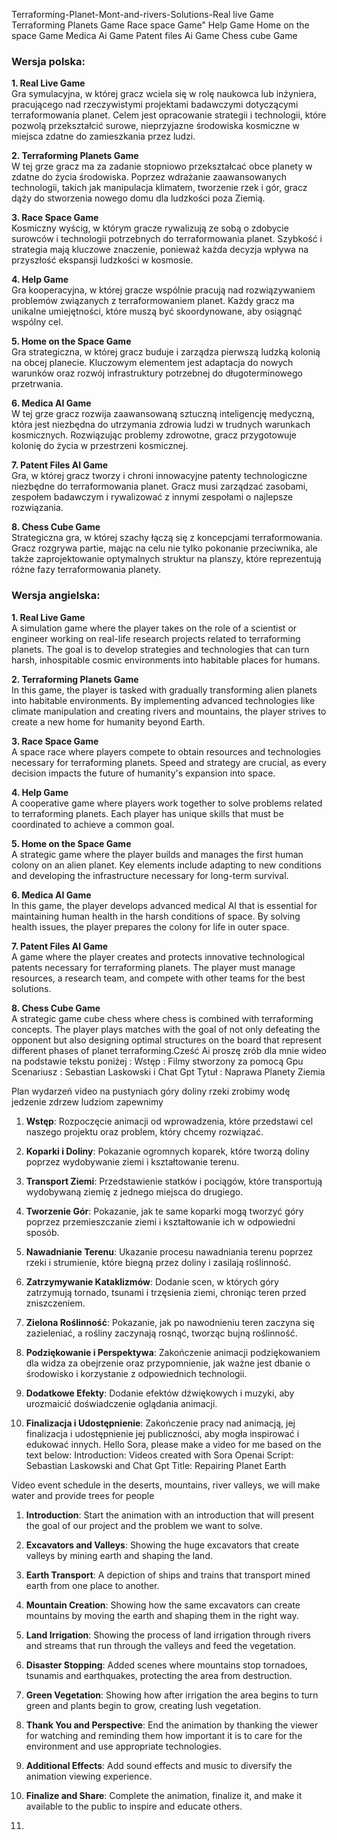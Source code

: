 Terraforming-Planet-Mont-and-rivers-Solutions-Real live Game
Terraforming Planets Game 
Race space Game"
Help Game
Home on the space Game
Medica Ai Game 
Patent files Ai Game
Chess cube Game


### **Wersja polska:**

**1. Real Live Game**  
Gra symulacyjna, w której gracz wciela się w rolę naukowca lub inżyniera, pracującego nad rzeczywistymi projektami badawczymi dotyczącymi terraformowania planet. Celem jest opracowanie strategii i technologii, które pozwolą przekształcić surowe, nieprzyjazne środowiska kosmiczne w miejsca zdatne do zamieszkania przez ludzi.

**2. Terraforming Planets Game**  
W tej grze gracz ma za zadanie stopniowo przekształcać obce planety w zdatne do życia środowiska. Poprzez wdrażanie zaawansowanych technologii, takich jak manipulacja klimatem, tworzenie rzek i gór, gracz dąży do stworzenia nowego domu dla ludzkości poza Ziemią.

**3. Race Space Game**  
Kosmiczny wyścig, w którym gracze rywalizują ze sobą o zdobycie surowców i technologii potrzebnych do terraformowania planet. Szybkość i strategia mają kluczowe znaczenie, ponieważ każda decyzja wpływa na przyszłość ekspansji ludzkości w kosmosie.

**4. Help Game**  
Gra kooperacyjna, w której gracze wspólnie pracują nad rozwiązywaniem problemów związanych z terraformowaniem planet. Każdy gracz ma unikalne umiejętności, które muszą być skoordynowane, aby osiągnąć wspólny cel.

**5. Home on the Space Game**  
Gra strategiczna, w której gracz buduje i zarządza pierwszą ludzką kolonią na obcej planecie. Kluczowym elementem jest adaptacja do nowych warunków oraz rozwój infrastruktury potrzebnej do długoterminowego przetrwania.

**6. Medica AI Game**  
W tej grze gracz rozwija zaawansowaną sztuczną inteligencję medyczną, która jest niezbędna do utrzymania zdrowia ludzi w trudnych warunkach kosmicznych. Rozwiązując problemy zdrowotne, gracz przygotowuje kolonię do życia w przestrzeni kosmicznej.

**7. Patent Files AI Game**  
Gra, w której gracz tworzy i chroni innowacyjne patenty technologiczne niezbędne do terraformowania planet. Gracz musi zarządzać zasobami, zespołem badawczym i rywalizować z innymi zespołami o najlepsze rozwiązania.

**8. Chess Cube Game**  
Strategiczna gra, w której szachy łączą się z koncepcjami terraformowania. Gracz rozgrywa partie, mając na celu nie tylko pokonanie przeciwnika, ale także zaprojektowanie optymalnych struktur na planszy, które reprezentują różne fazy terraformowania planety.

### **Wersja angielska:**

**1. Real Live Game**  
A simulation game where the player takes on the role of a scientist or engineer working on real-life research projects related to terraforming planets. The goal is to develop strategies and technologies that can turn harsh, inhospitable cosmic environments into habitable places for humans.

**2. Terraforming Planets Game**  
In this game, the player is tasked with gradually transforming alien planets into habitable environments. By implementing advanced technologies like climate manipulation and creating rivers and mountains, the player strives to create a new home for humanity beyond Earth.

**3. Race Space Game**  
A space race where players compete to obtain resources and technologies necessary for terraforming planets. Speed and strategy are crucial, as every decision impacts the future of humanity's expansion into space.

**4. Help Game**  
A cooperative game where players work together to solve problems related to terraforming planets. Each player has unique skills that must be coordinated to achieve a common goal.

**5. Home on the Space Game**  
A strategic game where the player builds and manages the first human colony on an alien planet. Key elements include adapting to new conditions and developing the infrastructure necessary for long-term survival.

**6. Medica AI Game**  
In this game, the player develops advanced medical AI that is essential for maintaining human health in the harsh conditions of space. By solving health issues, the player prepares the colony for life in outer space.

**7. Patent Files AI Game**  
A game where the player creates and protects innovative technological patents necessary for terraforming planets. The player must manage resources, a research team, and compete with other teams for the best solutions.

**8. Chess Cube Game**  
A strategic game cube chess where chess is combined with terraforming concepts. The player plays matches with the goal of not only defeating the opponent but also designing optimal structures on the board that represent different phases of planet terraforming.Cześć Ai proszę zrób dla mnie wideo na podstawie tekstu poniżej :
Wstęp : Filmy stworzony za pomocą Gpu
Scenariusz : Sebastian Laskowski i Chat Gpt
Tytuł : Naprawa Planety Ziemia

Plan wydarzeń video 
na pustyniach góry doliny rzeki zrobimy wodę jedzenie zdrzew ludziom zapewnimy 

1. **Wstęp**: Rozpoczęcie animacji od wprowadzenia, które przedstawi cel naszego projektu oraz problem, który chcemy rozwiązać.

2. **Koparki i Doliny**: Pokazanie ogromnych koparek, które tworzą doliny poprzez wydobywanie ziemi i kształtowanie terenu.

3. **Transport Ziemi**: Przedstawienie statków i pociągów, które transportują wydobywaną ziemię z jednego miejsca do drugiego.

4. **Tworzenie Gór**: Pokazanie, jak te same koparki mogą tworzyć góry poprzez przemieszczanie ziemi i kształtowanie ich w odpowiedni sposób.

5. **Nawadnianie Terenu**: Ukazanie procesu nawadniania terenu poprzez rzeki i strumienie, które biegną przez doliny i zasilają roślinność.

6. **Zatrzymywanie Kataklizmów**: Dodanie scen, w których góry zatrzymują tornado, tsunami i trzęsienia ziemi, chroniąc teren przed zniszczeniem.

7. **Zielona Roślinność**: Pokazanie, jak po nawodnieniu teren zaczyna się zazieleniać, a rośliny zaczynają rosnąć, tworząc bujną roślinność.

8. **Podziękowanie i Perspektywa**: Zakończenie animacji podziękowaniem dla widza za obejrzenie oraz przypomnienie, jak ważne jest dbanie o środowisko i korzystanie z odpowiednich technologii.

9. **Dodatkowe Efekty**: Dodanie efektów dźwiękowych i muzyki, aby urozmaicić doświadczenie oglądania animacji.

10. **Finalizacja i Udostępnienie**: Zakończenie pracy nad animacją, jej finalizacja i udostępnienie jej publiczności, aby mogła inspirować i edukować innych.
Hello Sora, please make a video for me based on the text below:
 Introduction: Videos created with Sora Openai 
 Script: Sebastian Laskowski and Chat Gpt
 Title: Repairing Planet Earth

 Video event schedule 
 in the deserts, mountains, river valleys, we will make water and provide trees for people 

 1. **Introduction**: Start the animation with an introduction that will present the goal of our project and the problem we want to solve.

 2. **Excavators and Valleys**: Showing the huge excavators that create valleys by mining earth and shaping the land.

 3. **Earth Transport**: A depiction of ships and trains that transport mined earth from one place to another.

 4. **Mountain Creation**: Showing how the same excavators can create mountains by moving the earth and shaping them in the right way.

 5. **Land Irrigation**: Showing the process of land irrigation through rivers and streams that run through the valleys and feed the vegetation.

 6. **Disaster Stopping**: Added scenes where mountains stop tornadoes, tsunamis and earthquakes, protecting the area from destruction.

 7. **Green Vegetation**: Showing how after irrigation the area begins to turn green and plants begin to grow, creating lush vegetation.

 8. **Thank You and Perspective**: End the animation by thanking the viewer for watching and reminding them how important it is to care for the environment and use appropriate technologies.

 9. **Additional Effects**: Add sound effects and music to diversify the animation viewing experience.

 10. **Finalize and Share**: Complete the animation, finalize it, and make it available to the public to inspire and educate others.
 11. 
